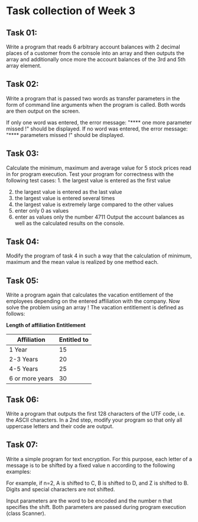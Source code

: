 # Task collection of Week 3

## Task 01:

Write a program that reads 6 arbitrary account balances with 2 decimal places of a customer from the console into an
array and then outputs the array and additionally once more the account balances of the 3rd and 5th array element.

## Task 02:

Write a program that is passed two words as transfer parameters in the form of command line arguments when the program
is called.
Both words are then output on the screen.

If only one word was entered, the error message: "**** one more parameter missed !" should be displayed.
If no word was entered, the error message: "**** parameters missed !" should be displayed.

## Task 03:

Calculate the minimum, maximum and average value for 5 stock prices read in for program execution.
Test your program for correctness with the following test cases: 1. the largest value is entered as the first value

2. the largest value is entered as the last value
3. the largest value is entered several times
4. the largest value is extremely large compared to the other values
5. enter only 0 as values
6. enter as values only the number 4711
   Output the account balances as well as the calculated results on the console.

## Task 04:

Modify the program of task 4 in such a way that the calculation of minimum, maximum and the mean value is realized by
one method each.

## Task 05:

Write a program again that calculates the vacation entitlement of the employees depending on the entered affiliation
with the company.
Now solve the problem using an array ! The vacation entitlement is defined as follows:

__Length of affiliation Entitlement__

| Affiliation     | Entitled to |
|-----------------|-------------|
| 1 Year          | 15          |
| 2-3 Years       | 20          |
| 4-5 Years       | 25          |
| 6 or more years | 30          |

## Task 06:

Write a program that outputs the first 128 characters of the UTF code, i.e. the ASCII characters.
In a 2nd step, modify your program so that only all uppercase letters and their code are output.

## Task 07:

Write a simple program for text encryption. For this purpose, each letter of a message is to be shifted by a fixed value
n according to the following examples:

For example, if n=2, A is shifted to C, B is shifted to D, and Z is shifted to B. Digits and special characters are not
shifted.

Input parameters are the word to be encoded and the number n that specifies the shift. Both parameters are passed during
program execution (class Scanner).



